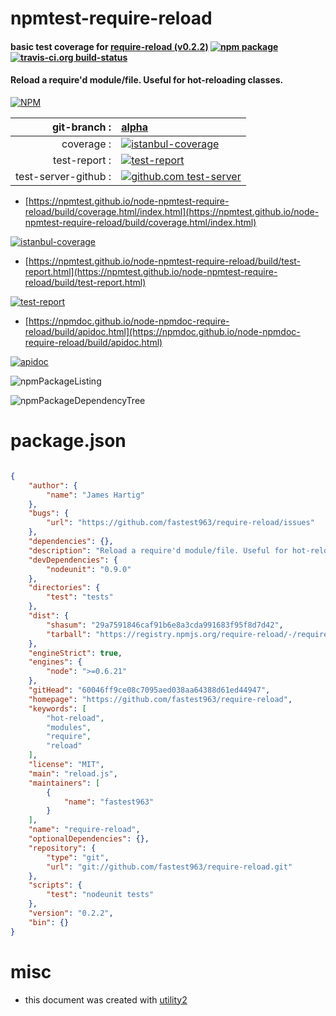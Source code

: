 # npmtest-require-reload

#### basic test coverage for  [require-reload (v0.2.2)](https://github.com/fastest963/require-reload)  [![npm package](https://img.shields.io/npm/v/npmtest-require-reload.svg?style=flat-square)](https://www.npmjs.org/package/npmtest-require-reload) [![travis-ci.org build-status](https://api.travis-ci.org/npmtest/node-npmtest-require-reload.svg)](https://travis-ci.org/npmtest/node-npmtest-require-reload)

#### Reload a require'd module/file. Useful for hot-reloading classes.

[![NPM](https://nodei.co/npm/require-reload.png?downloads=true&downloadRank=true&stars=true)](https://www.npmjs.com/package/require-reload)

| git-branch : | [alpha](https://github.com/npmtest/node-npmtest-require-reload/tree/alpha)|
|--:|:--|
| coverage : | [![istanbul-coverage](https://npmtest.github.io/node-npmtest-require-reload/build/coverage.badge.svg)](https://npmtest.github.io/node-npmtest-require-reload/build/coverage.html/index.html)|
| test-report : | [![test-report](https://npmtest.github.io/node-npmtest-require-reload/build/test-report.badge.svg)](https://npmtest.github.io/node-npmtest-require-reload/build/test-report.html)|
| test-server-github : | [![github.com test-server](https://npmtest.github.io/node-npmtest-require-reload/GitHub-Mark-32px.png)](https://npmtest.github.io/node-npmtest-require-reload/build/app/index.html) | | build-artifacts : | [![build-artifacts](https://npmtest.github.io/node-npmtest-require-reload/glyphicons_144_folder_open.png)](https://github.com/npmtest/node-npmtest-require-reload/tree/gh-pages/build)|

- [https://npmtest.github.io/node-npmtest-require-reload/build/coverage.html/index.html](https://npmtest.github.io/node-npmtest-require-reload/build/coverage.html/index.html)

[![istanbul-coverage](https://npmtest.github.io/node-npmtest-require-reload/build/screenCapture.buildCi.browser.%252Ftmp%252Fbuild%252Fcoverage.lib.html.png)](https://npmtest.github.io/node-npmtest-require-reload/build/coverage.html/index.html)

- [https://npmtest.github.io/node-npmtest-require-reload/build/test-report.html](https://npmtest.github.io/node-npmtest-require-reload/build/test-report.html)

[![test-report](https://npmtest.github.io/node-npmtest-require-reload/build/screenCapture.buildCi.browser.%252Ftmp%252Fbuild%252Ftest-report.html.png)](https://npmtest.github.io/node-npmtest-require-reload/build/test-report.html)

- [https://npmdoc.github.io/node-npmdoc-require-reload/build/apidoc.html](https://npmdoc.github.io/node-npmdoc-require-reload/build/apidoc.html)

[![apidoc](https://npmdoc.github.io/node-npmdoc-require-reload/build/screenCapture.buildCi.browser.%252Ftmp%252Fbuild%252Fapidoc.html.png)](https://npmdoc.github.io/node-npmdoc-require-reload/build/apidoc.html)

![npmPackageListing](https://npmtest.github.io/node-npmtest-require-reload/build/screenCapture.npmPackageListing.svg)

![npmPackageDependencyTree](https://npmtest.github.io/node-npmtest-require-reload/build/screenCapture.npmPackageDependencyTree.svg)



# package.json

```json

{
    "author": {
        "name": "James Hartig"
    },
    "bugs": {
        "url": "https://github.com/fastest963/require-reload/issues"
    },
    "dependencies": {},
    "description": "Reload a require'd module/file. Useful for hot-reloading classes.",
    "devDependencies": {
        "nodeunit": "0.9.0"
    },
    "directories": {
        "test": "tests"
    },
    "dist": {
        "shasum": "29a7591846caf91b6e8a3cda991683f95f8d7d42",
        "tarball": "https://registry.npmjs.org/require-reload/-/require-reload-0.2.2.tgz"
    },
    "engineStrict": true,
    "engines": {
        "node": ">=0.6.21"
    },
    "gitHead": "60046ff9ce08c7095aed038aa64388d61ed44947",
    "homepage": "https://github.com/fastest963/require-reload",
    "keywords": [
        "hot-reload",
        "modules",
        "require",
        "reload"
    ],
    "license": "MIT",
    "main": "reload.js",
    "maintainers": [
        {
            "name": "fastest963"
        }
    ],
    "name": "require-reload",
    "optionalDependencies": {},
    "repository": {
        "type": "git",
        "url": "git://github.com/fastest963/require-reload.git"
    },
    "scripts": {
        "test": "nodeunit tests"
    },
    "version": "0.2.2",
    "bin": {}
}
```



# misc
- this document was created with [utility2](https://github.com/kaizhu256/node-utility2)
